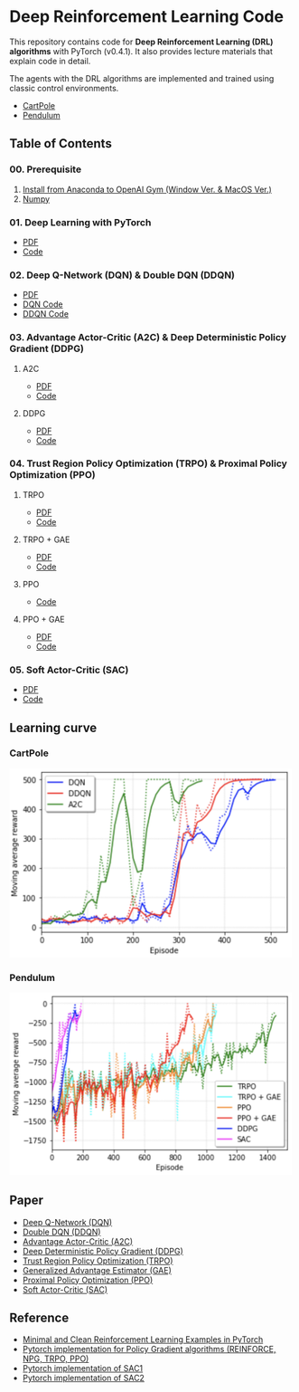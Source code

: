# Deep Reinforcement Learning Code

This repository contains code for **Deep Reinforcement Learning (DRL) algorithms** with PyTorch (v0.4.1). It also provides lecture materials that explain code in detail.

The agents with the DRL algorithms are implemented and trained using classic control environments.

- [CartPole](https://gym.openai.com/envs/CartPole-v1/)
- [Pendulum](https://gym.openai.com/envs/Pendulum-v0/)

## Table of Contents

### 00. Prerequisite

1. [Install from Anaconda to OpenAI Gym (Window Ver. & MacOS Ver.)](https://github.com/dongminlee94/Samsung-DRL-Code/tree/master/0_Prerequisite/01_Install)
2. [Numpy](https://github.com/dongminlee94/Samsung-DRL-Code/tree/master/0_Prerequisite/02_Numpy)

### 01. Deep Learning with PyTorch

- [PDF](https://github.com/dongminlee94/Samsung-DRL-Code/blob/master/1_DL_Pytorch/DL_PyTorch.pdf)
- [Code](https://github.com/dongminlee94/Samsung-DRL-Code/blob/master/1_DL_Pytorch/PyTorch.py)

### 02. Deep Q-Network (DQN) & Double DQN (DDQN)

- [PDF](https://github.com/dongminlee94/Samsung-DRL-Code/blob/master/2_DQN_DDQN/DDQN.pdf)
- [DQN Code](https://github.com/dongminlee94/Samsung-DRL-Code/tree/master/2_DQN_DDQN/dqn)
- [DDQN Code](https://github.com/dongminlee94/Samsung-DRL-Code/tree/master/2_DQN_DDQN/ddqn)

### 03. Advantage Actor-Critic (A2C) & Deep Deterministic Policy Gradient (DDPG)

1. A2C
   - [PDF](https://github.com/dongminlee94/Samsung-DRL-Code/blob/master/3_A2C_DDPG/A2C.pdf)
   - [Code](https://github.com/dongminlee94/Samsung-DRL-Code/tree/master/3_A2C_DDPG/a2c)

2. DDPG
   - [PDF](https://github.com/dongminlee94/Samsung-DRL-Code/blob/master/3_A2C_DDPG/DDPG.pdf)
   - [Code](https://github.com/dongminlee94/Samsung-DRL-Code/tree/master/3_A2C_DDPG/ddpg)

### 04. Trust Region Policy Optimization (TRPO) & Proximal Policy Optimization (PPO)

1. TRPO
   - [PDF](https://github.com/dongminlee94/Samsung-DRL-Code/blob/master/4_TRPO_PPO/TRPO.pdf)
   - [Code](https://github.com/dongminlee94/Samsung-DRL-Code/tree/master/4_TRPO_PPO/trpo)

2. TRPO + GAE
   - [PDF](https://github.com/dongminlee94/Samsung-DRL-Code/blob/master/4_TRPO_PPO/GAE.pdf)
   - [Code](https://github.com/dongminlee94/Samsung-DRL-Code/tree/master/4_TRPO_PPO/trpo_gae)

3. PPO
   - [Code](https://github.com/dongminlee94/Samsung-DRL-Code/tree/master/4_TRPO_PPO/ppo)

4. PPO + GAE
   - [PDF](https://github.com/dongminlee94/Samsung-DRL-Code/blob/master/4_TRPO_PPO/PPO.pdf)
   - [Code](https://github.com/dongminlee94/Samsung-DRL-Code/tree/master/4_TRPO_PPO/ppo_gae)

### 05. Soft Actor-Critic (SAC)

- [PDF](https://github.com/dongminlee94/Samsung-DRL-Code/blob/master/5_SAC/SAC.pdf)
- [Code](https://github.com/dongminlee94/Samsung-DRL-Code/tree/master/5_SAC/sac)

## Learning curve

### CartPole

<img src="img/cartpole.png" width="500"/>

### Pendulum

<img src="img/pendulum.png" width="500"/>

## Paper

- [Deep Q-Network (DQN)](https://storage.googleapis.com/deepmind-media/dqn/DQNNaturePaper.pdf)
- [Double DQN (DDQN)](https://arxiv.org/pdf/1509.06461.pdf)
- [Advantage Actor-Critic (A2C)](http://incompleteideas.net/book/RLbook2018.pdf)
- [Deep Deterministic Policy Gradient (DDPG)](https://arxiv.org/pdf/1509.02971.pdf)
- [Trust Region Policy Optimization (TRPO)](https://arxiv.org/pdf/1502.05477.pdf)
- [Generalized Advantage Estimator (GAE)](https://arxiv.org/pdf/1506.02438.pdf)
- [Proximal Policy Optimization (PPO)](https://arxiv.org/pdf/1707.06347.pdf)
- [Soft Actor-Critic (SAC)](https://arxiv.org/pdf/1812.05905.pdf)

## Reference

- [Minimal and Clean Reinforcement Learning Examples in PyTorch](https://github.com/reinforcement-learning-kr/reinforcement-learning-pytorch)
- [Pytorch implementation for Policy Gradient algorithms (REINFORCE, NPG, TRPO, PPO)](https://github.com/reinforcement-learning-kr/pg_travel)
- [Pytorch implementation of SAC1](https://github.com/vitchyr/rlkit/tree/master/rlkit/torch/sac)
- [Pytorch implementation of SAC2](https://github.com/pranz24/pytorch-soft-actor-critic)
